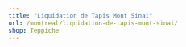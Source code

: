 ```yaml
---
title: "Liquidation de Tapis Mont Sinai"
url: /montreal/liquidation-de-tapis-mont-sinai/
shop: Teppiche
---
```

